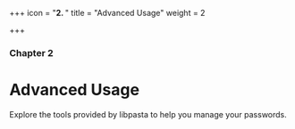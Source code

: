 +++
icon = "<b>2. </b>"
title = "Advanced Usage"
weight = 2

+++

### Chapter 2

# Advanced Usage

Explore the tools provided by libpasta to help you manage your passwords.